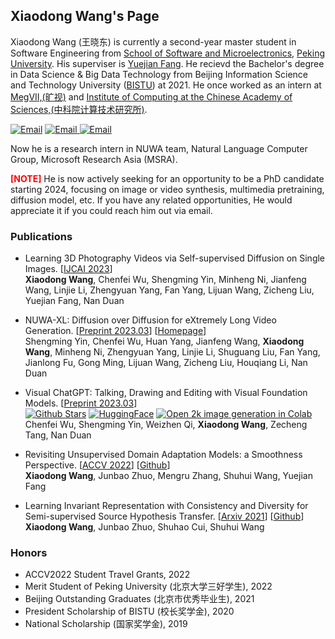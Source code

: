 ## Xiaodong Wang's Page
Xiaodong Wang (王晓东) is currently a second-year master student in Software Engineering from [School of Software and Microelectronics](https://ss.pku.edu.cn), [Peking University](https://www.pku.edu.cn). His superviser is [Yuejian Fang](https://ss.pku.edu.cn/teacherteam/teacherlist/1612-方跃坚.html). He recievd the Bachelor's degree in Data Science & Big Data Technology from Beijing Information Science and Technology University ([BISTU](https://www.bistu.edu.cn)) at 2021. He once worked as an intern at [MegVII,(旷视)](https://www.megvii.com) and [Institute of Computing at the Chinese Academy of Sciences,(中科院计算技术研究所)](http://www.ict.cas.cn).

<a href="https://scholar.google.com/citations?user=BEI2qi8AAAAJ&hl=en"><img src="https://img.shields.io/badge/Scholar-blueviolet" alt="Email" /></a>
<a href="https://github.com/Wang-Xiaodong1899"><img src="https://img.shields.io/badge/Github-yellow" alt="Email" /> <a href="mailto:wangxd220@gmail.com"><img src="https://img.shields.io/badge/Email-wangxd220@gmail.com-pink" alt="Email" /></a>


Now he is a research intern in NUWA team, Natural Language Computer Group, Microsoft Research Asia (MSRA).

<font color=Red>**[NOTE]**</font> He is now actively seeking for an opportunity to be a PhD candidate starting 2024, focusing on image or video synthesis, multimedia pretraining, diffusion model, etc. If you have any related opportunities, He would appreciate it if you could reach him out via email.

### Publications
- Learning 3D Photography Videos via Self-supervised Diffusion on Single Images. \[[IJCAI 2023](https://arxiv.org/abs/2302.10781)\]   
**Xiaodong Wang**, Chenfei Wu, Shengming Yin, Minheng Ni, Jianfeng Wang, Linjie Li, Zhengyuan Yang, Fan Yang, Lijuan Wang, Zicheng Liu, Yuejian Fang, Nan Duan

- NUWA-XL: Diffusion over Diffusion for eXtremely Long Video Generation. \[[Preprint 2023.03](https://arxiv.org/abs/2303.12346)\] \[[Homepage](https://msra-nuwa.azurewebsites.net/#/)\]  
Shengming Yin, Chenfei Wu, Huan Yang, Jianfeng Wang, **Xiaodong Wang**, Minheng Ni, Zhengyuan Yang, Linjie Li, Shuguang Liu, Fan Yang, Jianlong Fu, Gong Ming, Lijuan Wang, Zicheng Liu, Houqiang Li, Nan Duan   

- Visual ChatGPT: Talking, Drawing and Editing with Visual Foundation Models. \[[Preprint 2023.03](https://arxiv.org/abs/2303.04671)]   
[![Github Stars](https://img.shields.io/github/stars/microsoft/TaskMatrix.svg)](https://github.com/microsoft/TaskMatrix) [![HuggingFace](https://img.shields.io/badge/%F0%9F%A4%97-Open%20in%20Spaces-blue)](https://huggingface.co/spaces/microsoft/visual_chatgpt) [![Open 2k image generation in Colab](https://colab.research.google.com/assets/colab-badge.svg)](https://colab.research.google.com/drive/11BtP3h-w0dZjA-X8JsS9_eo8OeGYvxXB)   
Chenfei Wu, Shengming Yin, Weizhen Qi, **Xiaodong Wang**, Zecheng Tang, Nan Duan  

- Revisiting Unsupervised Domain Adaptation Models: a Smoothness Perspective. \[[ACCV 2022](https://openaccess.thecvf.com/content/ACCV2022/html/Wang_Revisiting_Unsupervised_Domain_Adaptation_Models_a_Smoothness_Perspective_ACCV_2022_paper.html)\] \[[Github](https://github.com/Wang-Xiaodong1899/LeCo_UDA)\]  
**Xiaodong Wang**, Junbao Zhuo, Mengru Zhang, Shuhui Wang, Yuejian Fang

- Learning Invariant Representation with Consistency and Diversity for Semi-supervised Source Hypothesis Transfer. \[[Arxiv 2021](https://arxiv.org/abs/2107.03008)\] \[[Github](https://github.com/Wang-Xiaodong1899/SSHT)\]   
**Xiaodong Wang**, Junbao Zhuo, Shuhao Cui, Shuhui Wang

### Honors
- ACCV2022 Student Travel Grants, 2022
- Merit Student of Peking University (北京大学三好学生), 2022
- Beijing Outstanding Graduates (北京市优秀毕业生), 2021
- President Scholarship of BISTU (校长奖学金), 2020
- National Scholarship (国家奖学金), 2019
